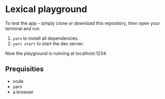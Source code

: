 # Lexical playground

To test the app - simply clone or download this repository, then open your terminal and run

1. `yarn` to install all dependencies.
2. `yarn start` to start the dev server.

Now the playground is running at localhost:1234

## Prequisities

- node
- yarn
- a browser
